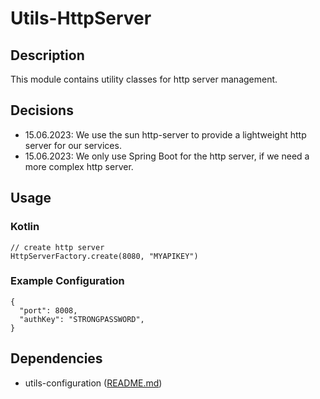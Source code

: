 # Utils-HttpServer

## Description

This module contains utility classes for http server management.

## Decisions

- 15.06.2023: We use the sun http-server to provide a lightweight http server for our services.
- 15.06.2023: We only use Spring Boot for the http server, if we need a more complex http server.

## Usage

### Kotlin

```
// create http server
HttpServerFactory.create(8080, "MYAPIKEY")
```

### Example Configuration

```
{
  "port": 8008,
  "authKey": "STRONGPASSWORD",
}
```

## Dependencies

- utils-configuration ([README.md](../utils-configuration/README.md))